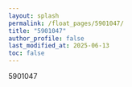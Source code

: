 ```yaml
---
layout: splash
permalink: /float_pages/5901047/
title: "5901047"
author_profile: false
last_modified_at: 2025-06-13
toc: false
---
```

 
5901047
